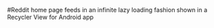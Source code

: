 #Reddit home page feeds in an infinite lazy loading fashion shown in a Recycler View for Android app 
